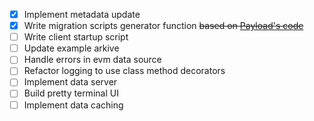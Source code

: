 - [X] Implement metadata update
- [X] Write migration scripts generator function ~~based on [Payload's code](https://github.com/payloadcms/payload/blob/main/packages/db-postgres/src/createMigration.ts)~~
- [ ] Write client startup script
- [ ] Update example arkive
- [ ] Handle errors in evm data source
- [ ] Refactor logging to use class method decorators
- [ ] Implement data server
- [ ] Build pretty terminal UI
- [ ] Implement data caching